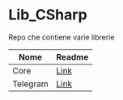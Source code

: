 # Lib_CSharp

Repo che contiene varie librerie

| **Nome** | **Readme** |
|----------|------------|
| Core     | [Link](https://github.com/PoliNetworkOrg/Lib_CSharp/blob/main/PoliNetwork.Core/README.md) |
| Telegram | [Link](https://github.com/PoliNetworkOrg/Lib_CSharp/blob/main/PoliNetwork.Telegram/README.md) |


